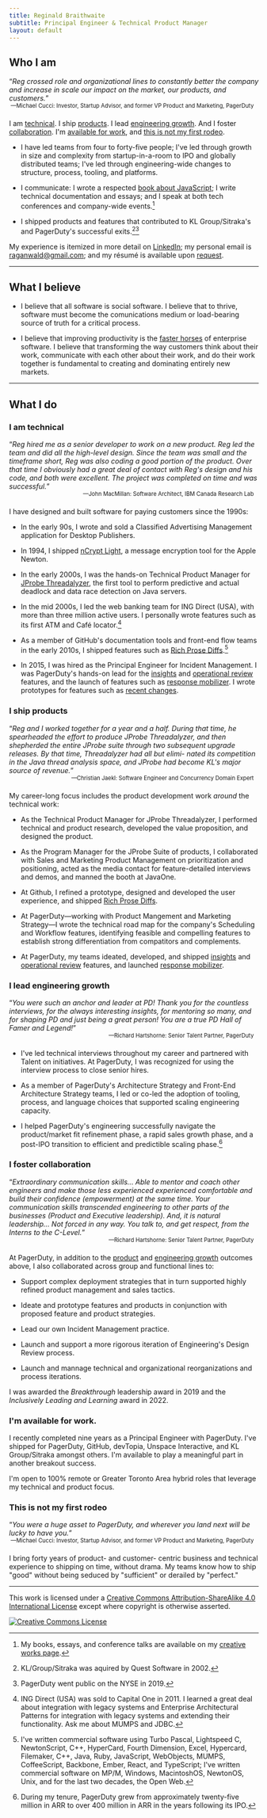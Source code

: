 ```yaml
---
title: Reginald Braithwaite
subtitle: Principal Engineer & Technical Product Manager
layout: default
---
```


## Who I am

<p style="margin-bottom: 0px;">“<em>Reg crossed role and organizational lines to constantly better the company and increase in scale our impact on the market, our products, and customers.</em>”</p>  
<div style="font-size:0.8em; text-align:right; margin-bottom: 20px; margin-right: 10px;">—Michael Cucci: Investor, Startup Advisor, and former VP Product and Marketing, PagerDuty</div>

I am [technical](#i-am-technical). I ship [products](#i-ship-products). I lead [engineering growth](#i-lead-engineering-growth). And I foster [collaboration](#i-lead-through-collaboration). I'm [available for work](#im-available-for-work), and [this is not my first rodeo](#this-is-not-my-first-rodeo).

- I have led teams from four to forty-five people; I've led through growth in size and complexity from startup-in-a-room to IPO and globally distributed teams; I've led through engineering-wide changes to structure, process, tooling, and platforms.  

- I communicate: I wrote a respected [book about JavaScript](/creative-works.html#books); I write technical documentation and essays; and I speak at both tech conferences and company-wide events.[^creative-works]  

- I shipped products and features that contributed to KL Group/Sitraka's and PagerDuty's successful exits.[^sitraka-quest][^PDNYSE]

My experience is itemized in more detail on [LinkedIn]; my personal email is [raganwald@gmail.com]; and my résumé is available upon [request][raganwald@gmail.com].

[^creative-works]: My books, essays, and conference talks are available on my [creative works page].
[^sitraka-quest]: KL/Group/Sitraka was aquired by Quest Software in 2002.
[^PDNYSE]: PagerDuty went public on the NYSE in 2019.

---

## What I believe

- I believe that all software is social software. I believe that to thrive, software must become the comunications medium or load-bearing source of truth for a critical process.  

- I believe that improving productivity is the [faster horses] of enterprise software. I believe that transforming the way customers think about their work, communicate with each other about their work, and do their work together is fundamental to creating and dominating entirely new markets.

[faster horses]: https://hbr.org/2011/08/henry-ford-never-said-the-fast

---

## What I do

### I am technical

<p style="margin-bottom: 0px;">“<em>Reg hired me as a senior developer to work
on a new product. Reg led the team and did
all the high-level design. Since the team was
small and the timeframe short, Reg was also
coding a good portion of the product.
Over that time I obviously had a great deal
of contact with Reg's design and his code,
and both were excellent. The project was
completed on time and was successful.</em>”</p> 
<div style="font-size:0.8em; text-align:right; margin-bottom: 20px; margin-right: 10px;">—John MacMillan: Software Architect, IBM Canada Research Lab</div>

I have designed and built software for paying customers since the 1990s:

- In the early 90s, I wrote and sold a Classified Advertising Management application for Desktop Publishers.  

- In 1994, I shipped [nCrypt Light], a message encryption tool for the Apple Newton.  

- In the early 2000s, I was the hands-on Technical Product Manager for [JProbe Threadalyzer], the first tool to perform predictive and actual deadlock and data race detection on Java servers.

- In the mid 2000s, I led the web banking team for ING Direct (USA), with more than three million active users. I personally wrote features such as its first ATM and Café locator.[^ing]  

- As a member of GitHub's documentation tools and front-end flow teams in the early 2010s, I shipped features such as [Rich Prose Diffs].[^more]    

- In 2015, I was hired as the Principal Engineer for Incident Management. I was PagerDuty's hands-on lead for the [insights] and [operational review] features, and the launch of features such as [response mobilizer]. I wrote prototypes for features such as [recent changes].

[insights]: https://support.pagerduty.com/main/docs/insights
[operational review]: https://support.pagerduty.com/main/docs/operational-reviews
[response mobilizer]: https://www.pagerduty.com/blog/2016-year-review/#:~:text=Response%20Orchestration
[recent changes]: https://support.pagerduty.com/main/docs/recent-changes
[Rich Prose Diffs]: https://docs.github.com/en/repositories/working-with-files/using-files/working-with-non-code-files#rendering-differences-in-prose-documents
[JProbe Threadalyzer]: http://tan.com/jprobe?lang=en#:~:text=JProbe%20Theadalyzer,-:%20Detect%20Deadlocks%2C%20Stalls
[nCrypt Light]: https://info-mac.org/viewtopic.php?t=7139

[LinkedIn]: https://www.linkedin.com/in/raganwald/details/experience/
[raganwald@gmail.com]: mailto:raganwald@gmail.com
[creative works page]: /creative-works.html

[^ing]: ING Direct (USA) was sold to Capital One in 2011. I learned a great deal about integration with legacy systems and Enterprise Architectural Patterns for integration with legacy systems and extending their functionality. Ask me about MUMPS and JDBC.
[^GitHub]: At GitHub, my most visible achievement was launching the [Rich Prose Diffs] feature during a Superbowl.
[^more]: I've written commercial software using Turbo Pascal, Lightspeed C, NewtonScript, C++, HyperCard, Fourth Dimension, Excel, Hypercard, Filemaker, C++, Java, Ruby, JavaScript, WebObjects, MUMPS, CoffeeScript, Backbone, Ember, React, and TypeScript; I've written commercial software on MP/M, Windows, MacintoshOS, NewtonOS, Unix, and for the last two decades, the Open Web.

### I ship products

<p style="margin-bottom: 0px;">“<em>Reg and I worked together for a year and a
half. During that time, he spearheaded the
effort to produce JProbe Threadalyzer, and
then shepherded the entire JProbe suite
through two subsequent upgrade releases. By
that time, Threadalyzer had all but elimi-
nated its competition in the Java thread
analysis space, and JProbe had become
KL's major source of revenue.</em>”</p>  
<div style="font-size:0.8em; text-align:right; margin-bottom: 20px; margin-right: 10px;">—Christian Jaekl: Software Engineer and Concurrency Domain Expert</div>

My career-long focus includes the product development work *around* the technical work:

- As the Technical Product Manager for JProbe Threadalyzer, I performed technical and product research, developed the value proposition, and designed the product.  

- As the Program Manager for the JProbe Suite of products, I collaborated with Sales and Marketing Product Management on prioritization and positioning, acted as the media contact for feature-detailed interviews and demos, and manned the booth at JavaOne.  

- At Github, I refined a prototype, designed and developed the user experience, and shipped [Rich Prose Diffs].    

- At PagerDuty—working with Product Mangement and Marketing Strategy—I wrote the technical road map for the company's Scheduling and Workflow features, identifying feasible and compelling features to establish strong differentiation from compatitors and complements.  

- At PagerDuty, my teams ideated, developed, and shipped [insights] and [operational review] features, and launched [response mobilizer].

### I lead engineering growth

<p style="margin-bottom: 0px;">“<em>You were such an anchor and leader at PD! Thank you for the countless interviews, for the always interesting insights, for mentoring so many, and for shaping PD and just being a great person! You are a true PD Hall of Famer and Legend!</em>”</p>  
<div style="font-size:0.8em; text-align:right; margin-bottom: 20px; margin-right: 10px;">—Richard Hartshorne: Senior Talent Partner, PagerDuty</div>

- I've led technical interviews throughout my career and partnered with Talent on initiatives. At PagerDuty, I was recognized for using the interview process to close senior hires.  

- As a member of PagerDuty's Architecture Strategy and Front-End Architecture Strategy teams, I led or co-led the adoption of tooling, process, and language choices that supported scaling engineering capacity.  

- I helped PagerDuty's engineering successfully navigate the product/market fit refinement phase, a rapid sales growth phase, and a post-IPO transition to efficient and predictible scaling phase.[^pd-growth]

[^pd-growth]: During my tenure, PagerDuty grew from approximately twenty-five million in ARR to over 400 million in ARR in the years following its IPO.

### I foster collaboration

<p STYLE="margin-bottom: 0px;">“<em>Extraordinary communication skills... Able to mentor and coach other engineers and make those less experienced experienced comfortable and build their confidence (empowerment) at the same time. Your communication skills transcended engineering to other parts of the businesses (Product and Executive leadership). And, it is natural leadership... Not forced in any way. You talk to, and get respect, from the Interns to the C-Level.</em>”</p>  
<div style="font-size:0.8em; text-align:right; margin-bottom: 20px; margin-right: 10px;">—Richard Hartshorne: Senior Talent Partner, PagerDuty</div>

At PagerDuty, in addition to the [product](#i-ship-products) and [engineering growth](#i-lead-engineering-growth) outcomes above, I also collaborated across group and functional lines to:

- Support complex deployment strategies that in turn supported highly refined product management and sales tactics.  

- Ideate and prototype features and products in conjunction with proposed feature and product strategies.  

- Lead our own Incident Management practice.  

- Launch and support a more rigorous iteration of Engineering's Design Review process.  

- Launch and mannage technical and organizational reorganizations and process iterations.

I was awarded the *Breakthrough* leadership award in 2019 and the *Inclusively Leading and Learning* award in 2022. 

### I'm available for work.

I recently completed nine years as a Principal Engineer with PagerDuty. I've shipped for PagerDuty, GitHub, devTopia, Unspace Interactive, and KL Group/Sitraka amongst others. I'm available to play a meaningful part in another breakout success.

I'm open to 100% remote or Greater Toronto Area hybrid roles that leverage my technical and product focus.

### This is not my first rodeo

<p STYLE="margin-bottom: 0px;">“<em>You were a huge asset to PagerDuty, and wherever you land next will be lucky to have you.</em>”</p>  
<div style="font-size:0.8em; text-align:right; margin-bottom: 20px; margin-right: 10px;">—Michael Cucci: Investor, Startup Advisor, and former VP Product and Marketing, PagerDuty</div>

I bring forty years of product- and customer- centric business and technical experience to shipping on time, without drama. My teams know how to ship "good" without being seduced by "sufficient" or derailed by "perfect."

---

This work is licensed under a <a rel="license" href="http://creativecommons.org/licenses/by-sa/4.0/">Creative Commons Attribution-ShareAlike 4.0 International License</a> except where copyright is otherwise asserted.

<a rel="license" href="http://creativecommons.org/licenses/by-sa/4.0/"><img alt="Creative Commons License" style="border-width:0" src="http://i.creativecommons.org/l/by-sa/4.0/80x15.png" /></a>
